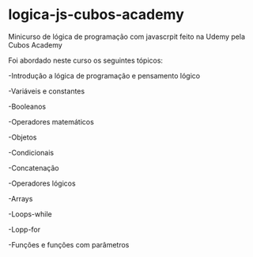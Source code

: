 # logica-js-cubos-academy
 Minicurso de lógica de programação com javascrpit feito na Udemy pela Cubos Academy

Foi abordado neste curso os seguintes tópicos:

-Introdução a lógica de programação e pensamento lógico

-Variáveis e constantes

-Booleanos

-Operadores matemáticos

-Objetos

-Condicionais

-Concatenação

-Operadores lógicos

-Arrays

-Loops-while

-Lopp-for

-Funções e funções com parâmetros

